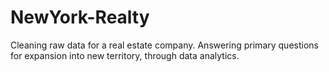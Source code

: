 # NewYork-Realty
Cleaning raw data for a real estate company. Answering primary questions for expansion into new territory, through data analytics. 
